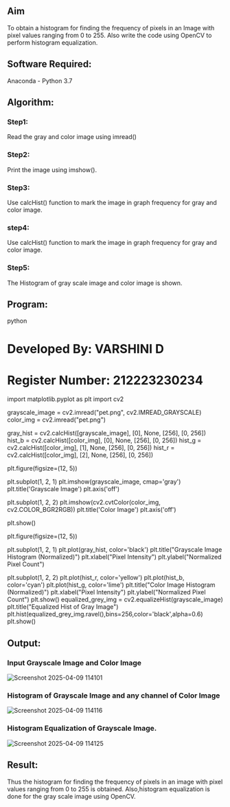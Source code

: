 ## Aim
To obtain a histogram for finding the frequency of pixels in an Image with pixel values ranging from 0 to 255. Also write the code using OpenCV to perform histogram equalization.

## Software Required:
Anaconda - Python 3.7

## Algorithm:
### Step1:
Read the gray and color image using imread()

### Step2:
Print the image using imshow().



### Step3:
Use calcHist() function to mark the image in graph frequency for gray and color image.

### step4:
Use calcHist() function to mark the image in graph frequency for gray and color image.

### Step5:
The Histogram of gray scale image and color image is shown.


## Program:
python
# Developed By: VARSHINI D
# Register Number: 212223230234

import matplotlib.pyplot as plt 
import cv2

grayscale_image = cv2.imread("pet.png", cv2.IMREAD_GRAYSCALE)
color_img = cv2.imread("pet.png")

gray_hist = cv2.calcHist([grayscale_image], [0], None, [256], [0, 256])
hist_b = cv2.calcHist([color_img], [0], None, [256], [0, 256])
hist_g = cv2.calcHist([color_img], [1], None, [256], [0, 256])
hist_r = cv2.calcHist([color_img], [2], None, [256], [0, 256])

plt.figure(figsize=(12, 5))

plt.subplot(1, 2, 1)
plt.imshow(grayscale_image, cmap='gray')
plt.title('Grayscale Image')
plt.axis('off')

plt.subplot(1, 2, 2)
plt.imshow(cv2.cvtColor(color_img, cv2.COLOR_BGR2RGB))
plt.title('Color Image')
plt.axis('off')

plt.show()

plt.figure(figsize=(12, 5))

plt.subplot(1, 2, 1)
plt.plot(gray_hist, color='black')
plt.title("Grayscale Image Histogram (Normalized)")
plt.xlabel("Pixel Intensity")
plt.ylabel("Normalized Pixel Count")

plt.subplot(1, 2, 2)
plt.plot(hist_r, color='yellow')
plt.plot(hist_b, color='cyan')
plt.plot(hist_g, color='lime')
plt.title("Color Image Histogram (Normalized)")
plt.xlabel("Pixel Intensity")
plt.ylabel("Normalized Pixel Count")
plt.show()
equalized_grey_img = cv2.equalizeHist(grayscale_image)
plt.title("Equalized Hist of Gray Image")
plt.hist(equalized_grey_img.ravel(),bins=256,color='black',alpha=0.6)
plt.show()

## Output:
### Input Grayscale Image and Color Image
![Screenshot 2025-04-09 114101](https://github.com/user-attachments/assets/32129e16-8a7d-4af4-ae37-ceea1d4a70a4)


### Histogram of Grayscale Image and any channel of Color Image

![Screenshot 2025-04-09 114116](https://github.com/user-attachments/assets/7756258d-931f-4891-a761-c022a9a8e67c)


### Histogram Equalization of Grayscale Image.

![Screenshot 2025-04-09 114125](https://github.com/user-attachments/assets/fbd2674b-56a6-4bfb-bdbd-12b86d76931d)



## Result: 
Thus the histogram for finding the frequency of pixels in an image with pixel values ranging from 0 to 255 is obtained. Also,histogram equalization is done for the gray scale image using OpenCV.
